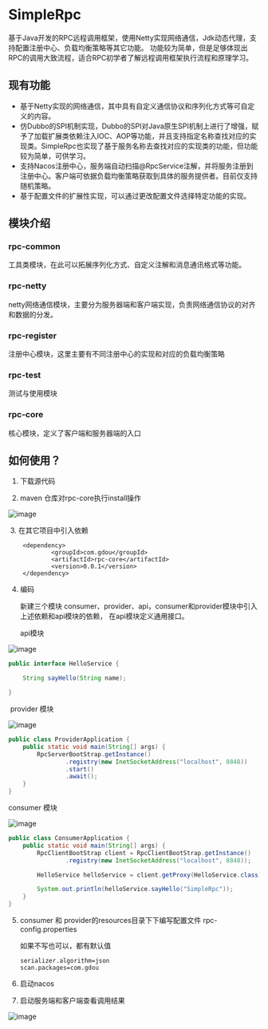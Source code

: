 # SimpleRpc

基于Java开发的RPC远程调用框架，使用Netty实现网络通信，Jdk动态代理，支持配置注册中心、负载均衡策略等其它功能。
功能较为简单，但是足够体现出RPC的调用大致流程，适合RPC初学者了解远程调用框架执行流程和原理学习。

## 现有功能

- 基于Netty实现的网络通信，其中具有自定义通信协议和序列化方式等可自定义的内容。
- 仿Dubbo的SPI机制实现，Dubbo的SPI对Java原生SPI机制上进行了增强，赋予了加载扩展类依赖注入IOC、AOP等功能，并且支持指定名称查找对应的实现类。SimpleRpc也实现了基于服务名称去查找对应的实现类的功能，但功能较为简单，可供学习。
- 支持Nacos注册中心，服务端自动扫描@RpcService注解，并将服务注册到注册中心。客户端可依据负载均衡策略获取到具体的服务提供者。目前仅支持随机策略。
- 基于配置文件的扩展性实现，可以通过更改配置文件选择特定功能的实现。

## 模块介绍

### rpc-common

工具类模块，在此可以拓展序列化方式、自定义注解和消息通讯格式等功能。

### rpc-netty

netty网络通信模块，主要分为服务器端和客户端实现，负责网络通信协议的对齐和数据的分发。

### rpc-register

注册中心模块，这里主要有不同注册中心的实现和对应的负载均衡策略

### rpc-test

测试与使用模块

### rpc-core

核心模块，定义了客户端和服务器端的入口

## 如何使用？

1. 下载源代码

2.  maven 仓库对rpc-core执行install操作

![image](https://github.com/Xzhhhhhh/SimpleRpc/assets/91795546/26bcd878-d50c-4d97-8da1-2ec904d1b638)


​	3. 在其它项目中引入依赖

```maven
    <dependency>
            <groupId>com.gdou</groupId>
            <artifactId>rpc-core</artifactId>
            <version>0.0.1</version>
    </dependency>
```



4. 编码

   新建三个模块 consumer、provider、api，consumer和provider模块中引入上述依赖和api模块的依赖， 在api模块定义通用接口。

   api模块

![image](https://github.com/Xzhhhhhh/SimpleRpc/assets/91795546/52109cbf-5359-43b1-b177-daeb8b438d9e)


```java
public interface HelloService {

    String sayHello(String name);

}
```

​	provider 模块

![image](https://github.com/Xzhhhhhh/SimpleRpc/assets/91795546/ac21119c-d3e9-4cd5-8d8e-ddbae1abfcd5)


```java
public class ProviderApplication {
    public static void main(String[] args) {
        RpcServerBootStrap.getInstance()
                .registry(new InetSocketAddress("localhost", 8848))
                .start()
                .await();
    }
}
```



consumer 模块

![image](https://github.com/Xzhhhhhh/SimpleRpc/assets/91795546/faed2a16-b372-4eb5-8667-a26e03efd26d)

```java
public class ConsumerApplication {
    public static void main(String[] args) {
        RpcClientBootStrap client = RpcClientBootStrap.getInstance()
                .registry(new InetSocketAddress("localhost", 8848));

        HelloService helloService = client.getProxy(HelloService.class);

        System.out.println(helloService.sayHello("SimpleRpc"));
    }
}
```

5. consumer 和 provider的resources目录下下编写配置文件 rpc-config.properties

   如果不写也可以，都有默认值

   ```properties
   serializer.algorithm=json
   scan.packages=com.gdou
   ```

5. 启动nacos

6. 启动服务端和客户端查看调用结果

![image](https://github.com/Xzhhhhhh/SimpleRpc/assets/91795546/9d228dc2-e19f-45b6-8360-c06eef543b09)
